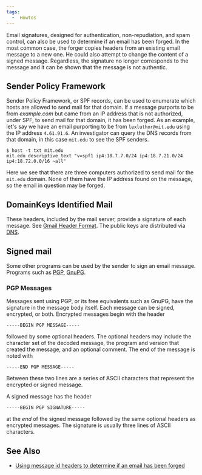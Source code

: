 ```yaml
---
tags:
  -  Howtos
---
```

Email signatures, designed for authentication, non-repudiation, and spam
control, can also be used to determine if an email has been forged. In
the most common case, the forger copies headers from an existing email
message to a new one. He could also attempt to change the content of a
signed message. Regardless, the signature no longer corresponds to the
message and it can be shown that the message is not authentic.

## Sender Policy Framework

Sender Policy Framework, or SPF records, can be used to enumerate which
hosts are allowed to send mail for that domain. If a message purports to
be from *example.com* but came from an IP address that is not
authorized, under SPF, to send mail for that domain, it has been forged.
As an example, let's say we have an email purporting to be from
`lexluthor@mit.edu` using the IP address `4.61.91.6`. An investigator
can query the DNS records from that domain, in this case `mit.edu` to
see the SPF senders.

    $ host -t txt mit.edu
    mit.edu descriptive text "v=spf1 ip4:18.7.7.0/24 ip4:18.7.21.0/24  ip4:18.72.0.0/16 ~all"

Here we see that there are three computers authorized to send mail for
the `mit.edu` domain. None of them have the IP address found on the
message, so the email in question may be forged.

## DomainKeys Identified Mail

These headers, included by the mail server, provide a signature of each
message. See [Gmail Header Format](gmail_header_format.md). The
public keys are distributed via [DNS](domain_name_system.md).

## Signed mail

Some other programs can be used by the sender to sign an email message.
Programs such as [PGP](pgp.md), [GnuPG](GnuPG "wikilink").

### PGP Messages

Messages sent using PGP, or its free equivalents such as GnuPG, have the
signature in the message body itself. Each message can be signed,
encrypted, or both. Encrypted messages begin with the header

    -----BEGIN PGP MESSAGE-----

followed by some optional headers. The optional headers may include the
character set of the decoded message, the program and version that
created the message, and an optional comment. The end of the message is
noted with

    -----END PGP MESSAGE-----

Between these two lines are a series of ASCII characters that represent
the encrypted or signed message.

A signed message has the header

    -----BEGIN PGP SIGNATURE-----

at the *end* of the signed message followed by the same optional headers
as encrypted messages. The signature is usually three lines of ASCII
characters.

## See Also

- [Using message id headers to determine if an email has been
  forged](using_message_id_headers_to_determine_if_an_email_has_been_forged.md)

